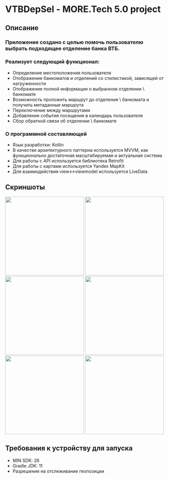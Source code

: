 # VTBDepSel - MORE.Tech 5.0 project
## Описание

### Приложение создано с целью помочь пользователю выбрать подходящее отделение банка ВТБ. 
### Реализует следующий функционал:
* Определение местоположения пользователя
* Отображение банкоматов и отделений со стилистикой, зависящей от нагруженности
* Отображение полной информации о выбранном отделении \ банкомате
* Возможность проложить маршрут до отделения \ банкомата и получить метаданные маршрута
* Переключение между маршрутами
* Добавление события посещения в календарь пользователя
* Сбор обратной связи об отделении \ банкомате

### О программной составляющей
* Язык разработки: Kotlin
* В качестве архитектурного паттерна используется MVVM, как функционально достаточная масштабируемая и актуальная система
* Для работы с API используется библиотека Retrofit
* Для работы с картами используется Yandex MapKit
* Для взаимодействия view<->viewmodel используется LiveData

## Скриншоты
<img src="https://github.com/alexp0111/VTBDepSel/assets/62151474/daaf1d78-7e20-4054-9045-2f2e5766d385" width="250"/>
<img src="https://github.com/alexp0111/VTBDepSel/assets/62151474/39d793fc-9577-4a7b-b7eb-c2e254d975e3" width="250"/>
<img src="https://github.com/alexp0111/VTBDepSel/assets/62151474/39cb9b93-2ac0-439b-b5ef-fe6b60e746e9" width="250"/>
<img src="https://github.com/alexp0111/VTBDepSel/assets/62151474/60d8ce23-4da8-46da-aeb8-f4dcfddcacfd" width="250"/>
<img src="https://github.com/alexp0111/VTBDepSel/assets/62151474/d00a0c8e-7fb2-49aa-8459-d0bff088a4f5" width="250"/>
<img src="https://github.com/alexp0111/VTBDepSel/assets/62151474/13afafb4-49dd-4416-b3dc-a9355e4006bb" width="250"/>




## Требования к устройству для запуска
* MIN SDK: 26
* Gradle JDK: 11
* Разрешение на отслеживание геопозиции
